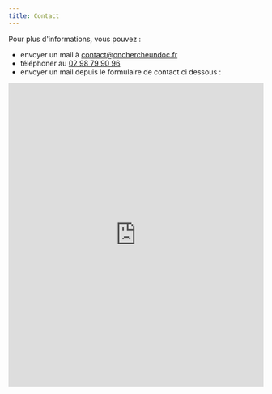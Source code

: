 ```yaml
---
title: Contact
---
```

Pour plus d'informations, vous pouvez :

- envoyer un mail à [contact@onchercheundoc.fr](mailto:contact@onchercheundoc.fr)
- téléphoner au [02 98 79 90 96](tel:+33298799096)
- envoyer un mail depuis le formulaire de contact ci dessous :

<iframe title="Contact Form" src="https://plugins.crisp.chat/urn:crisp.im:contact-form:0/contact/550a0428-e1b2-42b5-9f90-9a03c8ff2290" referrerpolicy="origin" sandbox="allow-forms allow-popups allow-scripts allow-same-origin" width="100%" height="600px" frameborder="0"></iframe>